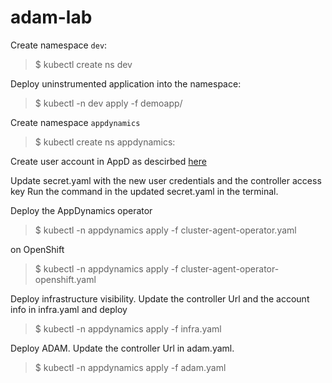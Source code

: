 # adam-lab
	
Create namespace `dev`:
> $ kubectl create ns dev

Deploy uninstrumented application into the namespace:

> $ kubectl -n dev apply -f demoapp/

Create namespace `appdynamics`

> $ kubectl create ns appdynamics:

Create user account in AppD as descirbed [here](https://github.com/Appdynamics/cluster-agent/blob/master/docs/rest-user-role.md)

Update secret.yaml with the new user credentials and the controller access key
Run the command in the updated secret.yaml in the terminal.

Deploy the AppDynamics operator

> $ kubectl -n appdynamics apply -f cluster-agent-operator.yaml

on OpenShift


> $ kubectl -n appdynamics apply -f cluster-agent-operator-openshift.yaml


Deploy infrastructure visibility. Update the controller Url and the account info in infra.yaml and deploy
> $ kubectl -n appdynamics apply -f infra.yaml


Deploy ADAM. Update the controller Url in adam.yaml.
> $ kubectl -n appdynamics apply -f adam.yaml


